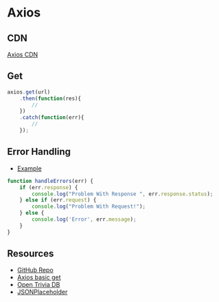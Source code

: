 # Axios

## CDN

[Axios CDN](https://cdnjs.cloudflare.com/ajax/libs/axios/0.18.0/axios.min.js)

## Get

```js
axios.get(url)
    .then(function(res){
        //
    })
    .catch(function(err){
        //
    });
```

## Error Handling

- [Example](https://codepen.io/Colt/pen/qXpNGN?editors=1010)

```js
function handleErrors(err) {
    if (err.response) {
        console.log("Problem With Response ", err.response.status);
    } else if (err.request) {
        console.log("Problem With Request!");
    } else {
        console.log('Error', err.message);
    }
}
```

## Resources

- [GitHub Repo](https://github.com/axios/axios)
- [Axios basic get](https://codepen.io/Colt/pen/rzpLqE)
- [Open Trivia DB](https://opentdb.com/api.php?amount=1)
- [JSONPlaceholder](https://jsonplaceholder.typicode.com/)